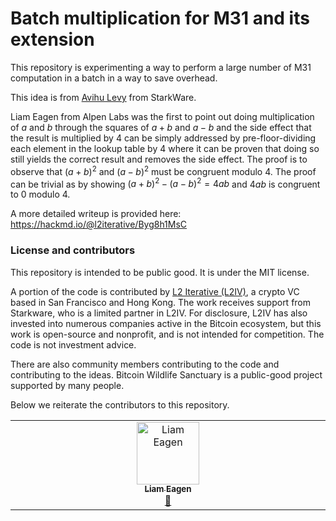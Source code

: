 # Batch multiplication for M31 and its extension

This repository is experimenting a way to perform a large number of M31 computation in a batch in a way to save overhead.

This idea is from [Avihu Levy](https://x.com/avihu28) from StarkWare.

Liam Eagen from Alpen Labs was the first to point out doing multiplication of $a$ and $b$ through the squares of
$a+b$ and $a-b$ and the side effect that the result is multiplied by 4 can be simply addressed by pre-floor-dividing 
each element in the lookup table by 4 where it can be proven that doing so still yields the correct result and removes
the side effect. The proof is to observe that $(a+b)^2$ and $(a-b)^2$ must be congruent modulo 4. The proof can be trivial 
as by showing $(a+b)^2 - (a-b)^2 = 4ab$ and $4ab$ is congruent to 0 modulo 4.

A more detailed writeup is provided here: https://hackmd.io/@l2iterative/Byg8h1MsC

### License and contributors

This repository is intended to be public good. It is under the MIT license. 

A portion of the code is contributed by [L2 Iterative (L2IV)](https://www.l2iterative.com/), a crypto
VC based in San Francisco and Hong Kong. The work receives support from Starkware, who is a limited partner in L2IV. For
disclosure, L2IV has also invested into numerous companies active in the Bitcoin ecosystem, but this work is open-source
and nonprofit, and is not intended for competition. The code is not investment advice.

There are also community members contributing to the code and contributing to the ideas. Bitcoin Wildlife Sanctuary is a
public-good project supported by many people.

Below we reiterate the contributors to this repository.

<!-- ALL-CONTRIBUTORS-LIST:START - Do not remove or modify this section -->
<!-- prettier-ignore-start -->
<!-- markdownlint-disable -->
<table>
  <tbody>
    <tr>
      <td align="center" valign="top" width="14.28%"><a href="https://github.com/Liam-Eagen"><img src="https://avatars.githubusercontent.com/u/5618692?v=4?s=100" width="100px;" alt="Liam Eagen"/><br /><sub><b>Liam Eagen</b></sub></a><br /><a href="#research-Liam-Eagen" title="Research">🔬</a></td>
    </tr>
  </tbody>
</table>

<!-- markdownlint-restore -->
<!-- prettier-ignore-end -->

<!-- ALL-CONTRIBUTORS-LIST:END -->